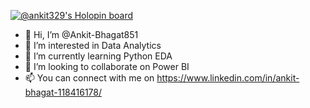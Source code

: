 [![@ankit329's Holopin board](https://holopin.me/ankit329)](https://holopin.io/@ankit329)
- 👋 Hi, I’m @Ankit-Bhagat851
- 👀 I’m interested in Data Analytics
- 🌱 I’m currently learning Python EDA
- 💞️ I’m looking to collaborate on Power BI
- 📫 You can connect with me on https://www.linkedin.com/in/ankit-bhagat-118416178/
<!---
Ankit-Bhagat851/Ankit-Bhagat851 is a ✨ special ✨ repository because its `README.md` (this file) appears on your GitHub profile.
You can click the Preview link to take a look at your changes.
--->
